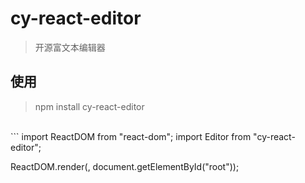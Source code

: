 # cy-react-editor
>开源富文本编辑器

## 使用
> npm install cy-react-editor
<br/>
``` 
import ReactDOM from "react-dom";
import Editor from "cy-react-editor";

ReactDOM.render(<Editor />, document.getElementById("root"));
```